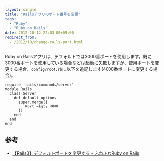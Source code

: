 ```yaml
---
layout: single
title: "Railsアプリのポート番号を変更"
tags:
  - "Ruby"
  - "Ruby on Rails"
date: 2012-10-12 22:03:00+09:00
redirect_from:
  - /2012/10/change-rails-port.html
---
```


Ruby on Railsアプリは、デフォルトでは3000番ポートを使用します。既に3000番ポートを使用している場合などは起動に失敗しますが、使用ポートを変更する場合、`config/root.rb`に以下を追記します(4000番ポートに変更する場合)。

```
require 'rails/commands/server'
module Rails
  class Server
    def default_options
      super.merge({
        :Port =&gt; 4000
      })
    end
  end
end
```

## 参考

* [【Rails3】デフォルトポートを変更する - ふわふわRuby on Rails](http://d.hatena.ne.jp/zucay/20111121/1321856764)

